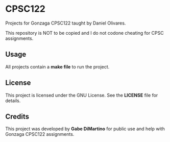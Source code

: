 
# CPSC122

Projects for Gonzaga CPSC122 taught by Daniel Olivares. 

This repository is NOT to be copied and I do not codone cheating for CPSC assignments.

## Usage
All projects contain a **make file** to run the project.

## License

This project is licensed under the GNU License. See the **LICENSE** file for details.

## Credits

This project was developed by **Gabe DiMartino** for public use and help with Gonzaga CPSC122 assignments.
